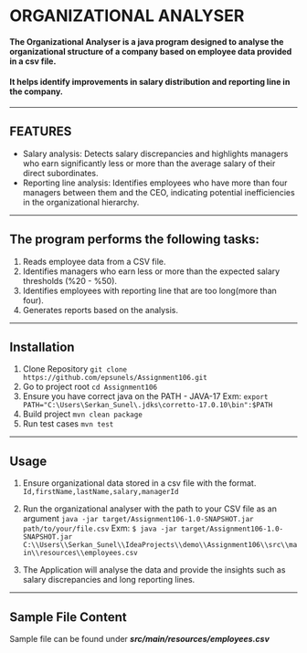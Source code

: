 # ORGANIZATIONAL ANALYSER

#### The Organizational Analyser is a java program designed to analyse the organizational structure of a company based on employee data provided in a csv file.
#### It helps identify improvements in salary distribution and reporting line in the company.

---
## FEATURES

- Salary analysis: Detects  salary discrepancies and highlights managers who earn significantly less or more than the average salary of their direct subordinates.
- Reporting line analysis:  Identifies  employees who have more than four managers between them and the CEO, indicating potential inefficiencies in the organizational hierarchy.

---
## **The program performs the following tasks:**
1. Reads employee data from a CSV file.
2. Identifies managers who earn less or more than the expected salary thresholds (%20 - %50).
3. Identifies employees with reporting line that are too long(more than four).
4. Generates reports based on the analysis.

---
## Installation  
1. Clone Repository
`git clone https://github.com/epsunels/Assignment106.git 
`
2. Go to project root
`cd Assignment106
`
3. Ensure you have correct java on the PATH - JAVA-17
Exm: `export PATH="C:\Users\Serkan_Sunel\.jdks\corretto-17.0.10\bin":$PATH
`
4. Build project
`mvn clean package
`
5. Run test cases
`mvn test
`

---
## Usage  
1. Ensure  organizational data stored in a csv file with the format.
`Id,firstName,lastName,salary,managerId`

2. Run the organizational analyser with the path to your CSV file as an argument
`java -jar target/Assignment106-1.0-SNAPSHOT.jar path/to/your/file.csv`
Exm: `$ java -jar target/Assignment106-1.0-SNAPSHOT.jar C:\\Users\\Serkan_Sunel\\IdeaProjects\\demo\\Assignment106\\src\\main\\resources\\employees.csv
`
3. The Application will analyse the data and provide the insights such as salary discrepancies and long reporting lines.

---
## Sample File Content

Sample file can be  found under **_src/main/resources/employees.csv_**



